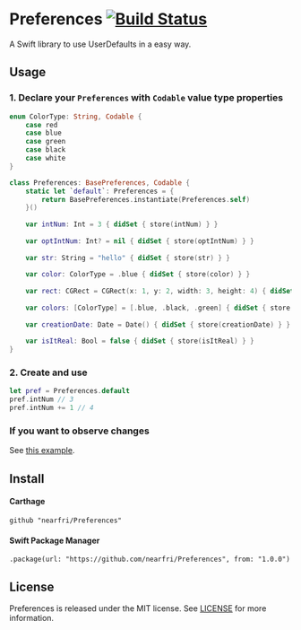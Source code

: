 # Preferences [![Build Status](https://travis-ci.org/nearfri/Preferences.svg?branch=master)](https://travis-ci.org/nearfri/Preferences)
A Swift library to use UserDefaults in a easy way.

## Usage

### 1. Declare your `Preferences` with `Codable` value type properties
```swift
enum ColorType: String, Codable {
    case red
    case blue
    case green
    case black
    case white
}

class Preferences: BasePreferences, Codable {
    static let `default`: Preferences = {
        return BasePreferences.instantiate(Preferences.self)
    }()
    
    var intNum: Int = 3 { didSet { store(intNum) } }
    
    var optIntNum: Int? = nil { didSet { store(optIntNum) } }
    
    var str: String = "hello" { didSet { store(str) } }
    
    var color: ColorType = .blue { didSet { store(color) } }
    
    var rect: CGRect = CGRect(x: 1, y: 2, width: 3, height: 4) { didSet { store(rect) } }
    
    var colors: [ColorType] = [.blue, .black, .green] { didSet { store(colors) } }
    
    var creationDate: Date = Date() { didSet { store(creationDate) } }
    
    var isItReal: Bool = false { didSet { store(isItReal) } }
}

```

### 2. Create and use
```swift
let pref = Preferences.default
pref.intNum // 3
pref.intNum += 1 // 4
```

### If you want to observe changes
See [this example](https://github.com/nearfri/Preferences/blob/master/Tests/ObservablePreferencesTests.swift).

## Install

#### Carthage
```
github "nearfri/Preferences"
```

#### Swift Package Manager
```
.package(url: "https://github.com/nearfri/Preferences", from: "1.0.0")
```

## License
Preferences is released under the MIT license. See [LICENSE](https://github.com/nearfri/Preferences/blob/master/LICENSE) for more information.



